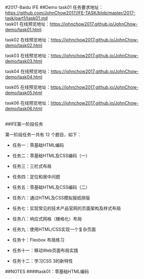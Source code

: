#2017-Baidu IFE
##Demo
task01 任务要求地址：https://github.com/JohnChow2017/IFE-TASK/blob/master/2017-task/part1/task01.md<br>
task01 在线预览地址：https://johnchow2017.github.io/JohnChow-demo/task01.html

task02 在线预览地址：https://johnchow2017.github.io/JohnChow-demo/task02.html

task03 在线预览地址：https://johnchow2017.github.io/JohnChow-demo/task03.html

task04 在线预览地址：https://johnchow2017.github.io/JohnChow-demo/task04.html

task05 在线预览地址：https://johnchow2017.github.io/JohnChow-demo/task05.html

task06 在线预览地址：https://johnchow2017.github.io/JohnChow-demo/task06.html

<br>
##IFE第一阶段任务

第一阶段任务一共有 12 个题目，如下：

* 任务一：零基础HTML编码

* 任务二：零基础HTML及CSS编码（一）

* 任务三：三栏式布局

* 任务四：定位和居中问题

* 任务五：零基础HTML及CSS编码（二）

* 任务六：通过HTML及CSS模拟报纸排版

* 任务七：实现常见的技术产品官网的页面架构及样式布局

* 任务八：响应式网格（栅格化）布局

* 任务九：使用HTML/CSS实现一个复杂页面

* 任务十：Flexbox 布局练习

* 任务十一：移动Web页面布局实践

* 任务十二：学习CSS 3的新特性


##NOTES
####task01：零基础HTML编码
